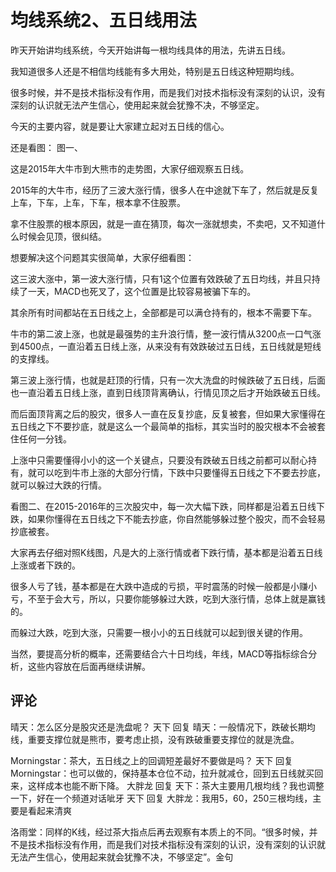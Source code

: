 # 均线系统2、五日线用法
[url]: (https://t.zsxq.com/Mzju3vV)

昨天开始讲均线系统，今天开始讲每一根均线具体的用法，先讲五日线。

我知道很多人还是不相信均线能有多大用处，特别是五日线这种短期均线。

很多时候，并不是技术指标没有作用，而是我们对技术指标没有深刻的认识，没有深刻的认识就无法产生信心，使用起来就会犹豫不决，不够坚定。

今天的主要内容，就是要让大家建立起对五日线的信心。

还是看图：
图一、

这是2015年大牛市到大熊市的走势图，大家仔细观察五日线。

2015年的大牛市，经历了三波大涨行情，很多人在中途就下车了，然后就是反复上车，下车，上车，下车，根本拿不住股票。

拿不住股票的根本原因，就是一直在猜顶，每次一涨就想卖，不卖吧，又不知道什么时候会见顶，很纠结。

想要解决这个问题其实很简单，大家仔细看图：

这三波大涨中，第一波大涨行情，只有1这个位置有效跌破了五日均线，并且只持续了一天，MACD也死叉了，这个位置是比较容易被骗下车的。

其余所有时间都站在五日线之上，全部都是可以满仓持有的，根本不需要下车。

牛市的第二波上涨，也就是最强势的主升浪行情，整一波行情从3200点一口气涨到4500点，一直沿着五日线上涨，从来没有有效跌破过五日线，五日线就是短线的支撑线。

第三波上涨行情，也就是赶顶的行情，只有一次大洗盘的时候跌破了五日线，后面也一直沿着五日线上涨，直到日线顶背离确认，行情见顶之后才开始跌破五日线。

而后面顶背离之后的股灾，很多人一直在反复抄底，反复被套，但如果大家懂得在五日线之下不要抄底，就是这么一个最简单的指标，其实当时的股灾根本不会被套住任何一分钱。

上涨中只需要懂得小小的这一个关键点，只要没有跌破五日线之前都可以耐心持有，就可以吃到牛市上涨的大部分行情，下跌中只要懂得五日线之下不要去抄底，就可以躲过大跌的行情。

看图二、在2015-2016年的三次股灾中，每一次大幅下跌，同样都是沿着五日线下跌，如果你懂得在五日线之下不能去抄底，你自然能够躲过整个股灾，而不会轻易抄底被套。

大家再去仔细对照K线图，凡是大的上涨行情或者下跌行情，基本都是沿着五日线上涨或者下跌的。

很多人亏了钱，基本都是在大跌中造成的亏损，平时震荡的时候一般都是小赚小亏，不至于会大亏，所以，只要你能够躲过大跌，吃到大涨行情，总体上就是赢钱的。

而躲过大跌，吃到大涨，只需要一根小小的五日线就可以起到很关键的作用。

当然，要提高分析的概率，还需要结合六十日均线，年线，MACD等指标综合分析，这些内容放在后面再继续讲解。

## 评论
晴天：怎么区分是股灾还是洗盘呢？
天下 回复 晴天：一般情况下，跌破长期均线，重要支撑位就是熊市，要考虑止损，没有跌破重要支撑位的就是洗盘。

Morningstar：茶大，五日线之上的回调短差最好不要做是吗？
天下 回复 Morningstar：也可以做的，保持基本仓位不动，拉升就减仓，回到五日线就买回来，这样成本也能不断下降。
大胖龙 回复 天下：茶大主要用几根均线？我也调整一下，好在一个频道对话呲牙
天下 回复 大胖龙：我用5，60，250三根均线，主要是看起来清爽

洛雨堂：同样的K线，经过茶大指点后再去观察有本质上的不同。“很多时候，并不是技术指标没有作用，而是我们对技术指标没有深刻的认识，没有深刻的认识就无法产生信心，使用起来就会犹豫不决，不够坚定”。金句